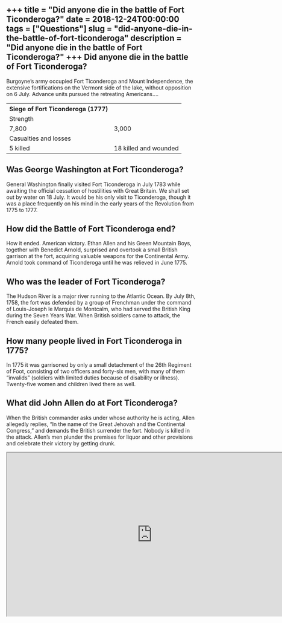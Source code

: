 +++
title = "Did anyone die in the battle of Fort Ticonderoga?"
date = 2018-12-24T00:00:00
tags = ["Questions"]
slug = "did-anyone-die-in-the-battle-of-fort-ticonderoga"
description = "Did anyone die in the battle of Fort Ticonderoga?"
+++
Did anyone die in the battle of Fort Ticonderoga?
-------------------------------------------------

Burgoyne’s army occupied Fort Ticonderoga and Mount Independence, the extensive fortifications on the Vermont side of the lake, without opposition on 6 July. Advance units pursued the retreating Americans….

<table><tr><th>Siege of Fort Ticonderoga (1777)</th></tr><tr><td>Strength</td></tr><tr><td>7,800</td><td>3,000</td></tr><tr><td>Casualties and losses</td></tr><tr><td>5 killed</td><td>18 killed and wounded</td></tr></table>

Was George Washington at Fort Ticonderoga?
------------------------------------------

General Washington finally visited Fort Ticonderoga in July 1783 while awaiting the official cessation of hostilities with Great Britain. We shall set out by water on 18 July. It would be his only visit to Ticonderoga, though it was a place frequently on his mind in the early years of the Revolution from 1775 to 1777.

How did the Battle of Fort Ticonderoga end?
-------------------------------------------

How it ended. American victory. Ethan Allen and his Green Mountain Boys, together with Benedict Arnold, surprised and overtook a small British garrison at the fort, acquiring valuable weapons for the Continental Army. Arnold took command of Ticonderoga until he was relieved in June 1775.

Who was the leader of Fort Ticonderoga?
---------------------------------------

The Hudson River is a major river running to the Atlantic Ocean. By July 8th, 1758, the fort was defended by a group of Frenchman under the command of Louis-Joseph le Marquis de Montcalm, who had served the British King during the Seven Years War. When British soldiers came to attack, the French easily defeated them.

How many people lived in Fort Ticonderoga in 1775?
--------------------------------------------------

In 1775 it was garrisoned by only a small detachment of the 26th Regiment of Foot, consisting of two officers and forty-six men, with many of them “invalids” (soldiers with limited duties because of disability or illness). Twenty-five women and children lived there as well.

What did John Allen do at Fort Ticonderoga?
-------------------------------------------

When the British commander asks under whose authority he is acting, Allen allegedly replies, “In the name of the Great Jehovah and the Continental Congress,” and demands the British surrender the fort. Nobody is killed in the attack. Allen’s men plunder the premises for liquor and other provisions and celebrate their victory by getting drunk.

<iframe allow="accelerometer; autoplay; clipboard-write; encrypted-media; gyroscope; picture-in-picture" allowfullscreen="" class="__youtube_prefs__  epyt-is-override  no-lazyload" data-no-lazy="1" data-origheight="433" data-origwidth="770" data-skipgform_ajax_framebjll="" height="433" id="_ytid_94715" loading="lazy" src="https://www.youtube.com/embed/94_qdS3n__Y?enablejsapi=1&autoplay=0&cc_load_policy=0&cc_lang_pref=&iv_load_policy=1&loop=0&modestbranding=0&rel=1&fs=1&playsinline=0&autohide=2&theme=dark&color=red&controls=1&" title="YouTube player" width="770"></iframe>